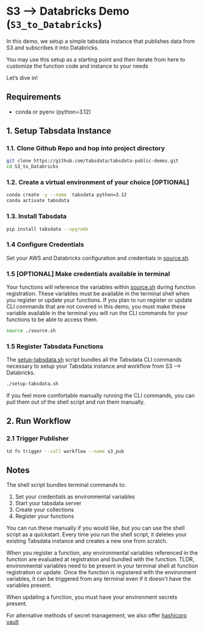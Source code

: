 # S3 --> Databricks Demo (`S3_to_Databricks`)

In this demo, we setup a simple tabsdata instance that publishes data from S3 and subscribes it into Databricks. 

You may use this setup as a starting point and then iterate from here to customize the function code and instance to your needs

Let’s dive in!

## Requirements

* conda or pyenv (python=3.12)

## 1. Setup Tabsdata Instance

### 1.1. Clone Github Repo and hop into project directory

```sh
git clone https://github.com/tabsdata/tabsdata-public-demos.git
cd S3_to_Databricks
```

### 1.2. Create a virtual environment of your choice [OPTIONAL]

```sh
conda create -y --name  tabsdata python=3.12
conda activate tabsdata
```
### 1.3. Install Tabsdata

```sh
pip install tabsdata --upgrade
```

### 1.4 Configure Credentials

Set your AWS and Databricks configuration and credentials in [source.sh](./source.sh).

### 1.5 [OPTIONAL] Make credentials available in terminal

Your functions will reference the variables within [source.sh](./source.sh) during function registration. These variables must be available in the terminal shell when you register or update your functions. If you plan to run register or update CLI commands that are not covered in this demo, you must make these variable available in the terminal you will run the CLI commands for your functions to be able to access them.

```sh
source ./source.sh
```

### 1.5 Register Tabsdata Functions

The [setup-tabsdata.sh](./source.sh) script bundles all the Tabsdata CLI commands necessary to setup your Tabsdata instance and workflow from S3 --> Databricks.

```bash
./setup-tabsdata.sh
```

If you feel more comfortable manually running the CLI commands, you can pull them out of the shell script and run them manually. 

## 2. Run Workflow

### 2.1 Trigger Publisher
```sh
td fn trigger --coll workflow --name s3_pub
```

## Notes

The shell script bundles terminal commands to:
  1. Set your credentials as environmental variables
  2. Start your tabsdata server
  3. Create your collections
  4. Register your functions 

You can run these manually if you would like, but you can use the shell script as a quickstart. Every time you run the shell script, it deletes your existing Tabsdata instance and creates a new one from scratch. 

When you register a function, any environmental variables referenced in the function are evaluated at registration and bundled with the function. TLDR, environmental variables need to be present in your terminal shell at function registration or update. Once the function is registered with the environment variables, it can be triggered from any terminal even if it doesn't have the variables present. 

When updating a function, you must have your environment secrets present. 

For alternative methods of secret management, we also offer [hashicorp vault](https://docs.tabsdata.com/latest/guide/secrets_management/hashicorp/main.html)
